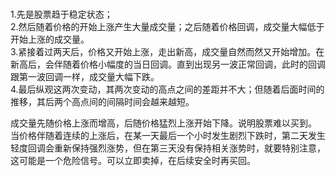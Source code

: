 # 
1.先是股票趋于稳定状态；   
2.然后随着价格的开始上涨产生大量成交量；之后随着价格回调，成交量大幅低于开始上涨的成交量。   
3.紧接着过两天后，价格又开始上涨，走出新高，成交量自然而然又开始增加。在新高后，会伴随着价格小幅度的当日回调。直到出现另一波正常回调，此时的回调跟第一波回调一样，成交量大幅下跌。   
4.最后纵观这两次变动，其两次变动的高点之间的差距并不大；但随着后面时间的推移，其后两个高点间的间隔时间会越来越短。    

成交量先随价格上涨而增高，后随价格猛烈上涨开始下降。说明股票难以买到。   
当价格伴随着连续的上涨后，在某一天最后一个小时发生剧烈下跌时，第二天发生轻度回调会重新保持强烈涨势，但在第三天没有保持相关涨势时，就要特别注意，这可能是一个危险信号。可以立即卖掉，在后续安全时再买回。  

